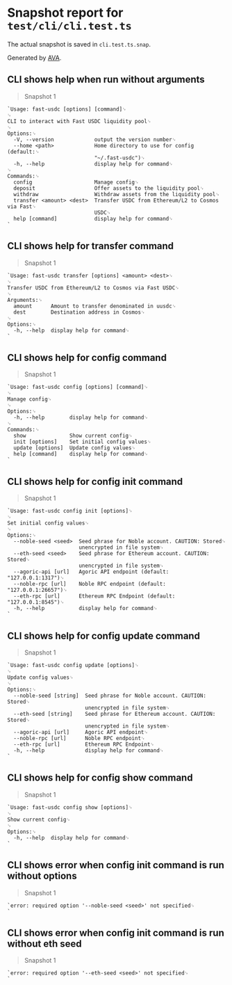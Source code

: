 # Snapshot report for `test/cli/cli.test.ts`

The actual snapshot is saved in `cli.test.ts.snap`.

Generated by [AVA](https://avajs.dev).

## CLI shows help when run without arguments

> Snapshot 1

    `Usage: fast-usdc [options] [command]␊
    ␊
    CLI to interact with Fast USDC liquidity pool␊
    ␊
    Options:␊
      -V, --version             output the version number␊
      --home <path>             Home directory to use for config (default:␊
                                "~/.fast-usdc")␊
      -h, --help                display help for command␊
    ␊
    Commands:␊
      config                    Manage config␊
      deposit                   Offer assets to the liquidity pool␊
      withdraw                  Withdraw assets from the liquidity pool␊
      transfer <amount> <dest>  Transfer USDC from Ethereum/L2 to Cosmos via Fast␊
                                USDC␊
      help [command]            display help for command␊
    `

## CLI shows help for transfer command

> Snapshot 1

    `Usage: fast-usdc transfer [options] <amount> <dest>␊
    ␊
    Transfer USDC from Ethereum/L2 to Cosmos via Fast USDC␊
    ␊
    Arguments:␊
      amount      Amount to transfer denominated in uusdc␊
      dest        Destination address in Cosmos␊
    ␊
    Options:␊
      -h, --help  display help for command␊
    `

## CLI shows help for config command

> Snapshot 1

    `Usage: fast-usdc config [options] [command]␊
    ␊
    Manage config␊
    ␊
    Options:␊
      -h, --help        display help for command␊
    ␊
    Commands:␊
      show              Show current config␊
      init [options]    Set initial config values␊
      update [options]  Update config values␊
      help [command]    display help for command␊
    `

## CLI shows help for config init command

> Snapshot 1

    `Usage: fast-usdc config init [options]␊
    ␊
    Set initial config values␊
    ␊
    Options:␊
      --noble-seed <seed>  Seed phrase for Noble account. CAUTION: Stored␊
                           unencrypted in file system␊
      --eth-seed <seed>    Seed phrase for Ethereum account. CAUTION: Stored␊
                           unencrypted in file system␊
      --agoric-api [url]   Agoric API endpoint (default: "127.0.0.1:1317")␊
      --noble-rpc [url]    Noble RPC endpoint (default: "127.0.0.1:26657")␊
      --eth-rpc [url]      Ethereum RPC Endpoint (default: "127.0.0.1:8545")␊
      -h, --help           display help for command␊
    `

## CLI shows help for config update command

> Snapshot 1

    `Usage: fast-usdc config update [options]␊
    ␊
    Update config values␊
    ␊
    Options:␊
      --noble-seed [string]  Seed phrase for Noble account. CAUTION: Stored␊
                             unencrypted in file system␊
      --eth-seed [string]    Seed phrase for Ethereum account. CAUTION: Stored␊
                             unencrypted in file system␊
      --agoric-api [url]     Agoric API endpoint␊
      --noble-rpc [url]      Noble RPC endpoint␊
      --eth-rpc [url]        Ethereum RPC Endpoint␊
      -h, --help             display help for command␊
    `

## CLI shows help for config show command

> Snapshot 1

    `Usage: fast-usdc config show [options]␊
    ␊
    Show current config␊
    ␊
    Options:␊
      -h, --help  display help for command␊
    `

## CLI shows error when config init command is run without options

> Snapshot 1

    `error: required option '--noble-seed <seed>' not specified␊
    `

## CLI shows error when config init command is run without eth seed

> Snapshot 1

    `error: required option '--eth-seed <seed>' not specified␊
    `
